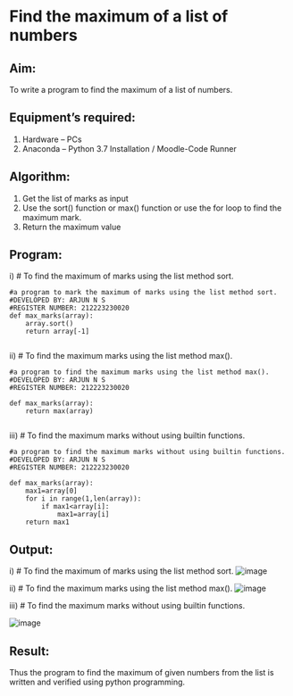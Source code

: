 # Find the maximum of a list of numbers
## Aim:
To write a program to find the maximum of a list of numbers.
## Equipment’s required:
1.	Hardware – PCs
2.	Anaconda – Python 3.7 Installation / Moodle-Code Runner
## Algorithm:
1.	Get the list of marks as input
2.	Use the sort() function or max() function or use the for loop to find the maximum mark.
3.	Return the maximum value
## Program:

i)	# To find the maximum of marks using the list method sort.
```
#a program to mark the maximum of marks using the list method sort.
#DEVELOPED BY: ARJUN N S
#REGISTER NUMBER: 212223230020
def max_marks(array):
    array.sort()
    return array[-1]


```

ii)	# To find the maximum marks using the list method max().
```
#a program to find the maximum marks using the list method max().
#DEVELOPED BY: ARJUN N S
#REGISTER NUMBER: 212223230020

def max_marks(array):
    return max(array)


```

iii) # To find the maximum marks without using builtin functions.
```
#a program to find the maximum marks without using builtin functions.
#DEVELOPED BY: ARJUN N S
#REGISTER NUMBER: 212223230020

def max_marks(array):
    max1=array[0]
    for i in range(1,len(array)):
        if max1<array[i]:
            max1=array[i]
    return max1
```



## Output:

i)	# To find the maximum of marks using the list method sort.
![image](https://github.com/NSArjun/FindMaximum/assets/148233801/16495c6c-7faf-4938-8f3c-8a1eb4b9c512)

ii)	# To find the maximum marks using the list method max().
![image](https://github.com/NSArjun/FindMaximum/assets/148233801/a0474dfa-ad06-4a1d-b1db-e1832eaaaaaa)




iii) # To find the maximum marks without using builtin functions.

![image](https://github.com/NSArjun/FindMaximum/assets/148233801/30b9227e-fd31-4822-a644-a2d10d67177c)



## Result:
Thus the program to find the maximum of given numbers from the list is written and verified using python programming.
